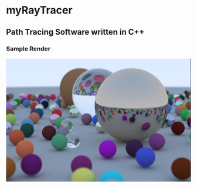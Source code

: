# myRayTracer

Path Tracing Software written in C++
-------------------------------------
### Sample Render
![render](https://github.com/itexpert120/myRayTracer/blob/main/outputs/render_2.png?raw=true)
